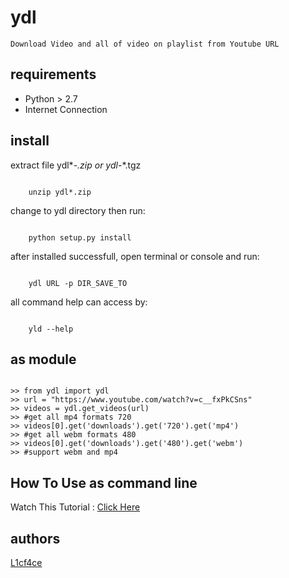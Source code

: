 # ydl

    Download Video and all of video on playlist from Youtube URL

## requirements

* Python > 2.7
* Internet Connection


## install

extract file ydl*-*.zip or ydl*-*.tgz

```bash:

    unzip ydl*.zip
````

change to ydl directory then run:

```python:
    
    python setup.py install
```

after installed successfull, open terminal or console and run:

```bash:
    
    ydl URL -p DIR_SAVE_TO
```

all command help can access by:

```bash:

    yld --help
```

## as module

```python:

>> from ydl import ydl
>> url = "https://www.youtube.com/watch?v=c__fxPkCSns"
>> videos = ydl.get_videos(url)
>> #get all mp4 formats 720
>> videos[0].get('downloads').get('720').get('mp4')
>> #get all webm formats 480
>> videos[0].get('downloads').get('480').get('webm')
>> #support webm and mp4 
```
## How To Use as command line
Watch This Tutorial : [Click Here](https://www.youtube.com/watch?v=c__fxPkCSns)

## authors
[L1cf4ce](licface@yahoo.com)


